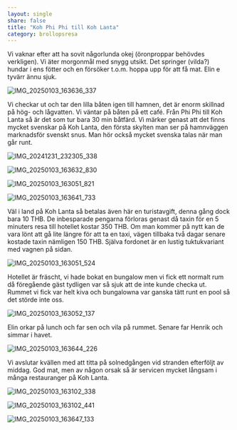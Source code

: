 ```yaml
---
layout: single
share: false
title: "Koh Phi Phi till Koh Lanta"
category: brollopsresa
---
```


Vi vaknar efter att ha sovit någorlunda okej (öronproppar behövdes verkligen). Vi äter morgonmål med snygg utsikt. Det springer (vilda?) hundar i ens fötter och en försöker t.o.m. 
hoppa upp för att få mat. Elin e tyvärr ännu sjuk.

![IMG_20250103_163636_337](https://github.com/user-attachments/assets/d6ff92b9-82b4-458c-bfc9-5dc8a298d6b6)


Vi checkar ut och tar den lilla båten igen till hamnen, det är enorm skillnad på hög- och lågvatten. Vi väntar på båten på ett café. Från
Phi Phi till Koh Lanta så är det som tur bara 30 min båtfärd. Vi märker genast att det finns mycket svenskar på Koh Lanta, den första skylten man ser på hamnväggen marknadsför svenskt snus. Man hör också mycket svenska talas när man går runt.

![IMG_20241231_232305_338](https://github.com/user-attachments/assets/17e78b94-a343-40b0-b19d-fc8f8fd15c58)

![IMG_20250103_163632_830](https://github.com/user-attachments/assets/cff57c46-8725-4399-b0cb-454f9a37c81e)


![IMG_20250103_163051_821](https://github.com/user-attachments/assets/a583b991-b5e1-4529-a3c3-5bc4ebac9a0f)


![IMG_20250103_163641_733](https://github.com/user-attachments/assets/eed71681-3786-4f6f-b203-8def71a9b334)




Väl i land på Koh Lanta så betalas även här en turistavgift, denna gång dock bara 10 THB. De inbesparade pengarna förloras genast då taxin för en 5 minuters resa till hotellet kostar 350 THB. Om man kommer på nytt kan de vara lönt att gå lite längre för att ta en taxi, vägen tillbaka två dagar senare kostade taxin nämligen 150 THB. Själva fordonet är en lustig tuktukvariant med vagnen på sidan.

![IMG_20250103_163051_524](https://github.com/user-attachments/assets/bb2fa691-909f-47cd-84ac-378b99b00111)


Hotellet är fräscht, vi hade bokat en bungalow men vi fick ett normalt rum då föregående gäst tydligen var så sjuk att de inte kunde checka ut. Rummet vi fick var helt kiva och bungalowna var ganska tätt runt en pool så det störde inte oss.

![IMG_20250103_163052_137](https://github.com/user-attachments/assets/f7ca9727-55ea-4e7d-bfc7-d2316e55a6a1)


Elin orkar på lunch och far sen och vila på rummet. Senare far Henrik och simmar i havet.

![IMG_20250103_163644_226](https://github.com/user-attachments/assets/4c6de7bd-e28b-48fe-bb27-d8fb0a5ca1d2)

Vi avslutar kvällen med att titta på solnedgången vid stranden efterföljt av middag. God mat, men av någon orsak så är servicen mycket långsam i många restauranger på Koh Lanta.

![IMG_20250103_163102_338](https://github.com/user-attachments/assets/ac124a00-6be6-41a7-a8ec-85143045f613)


![IMG_20250103_163102_441](https://github.com/user-attachments/assets/a8e782ee-5c51-422e-9485-0c7fd1af2ddd)


![IMG_20250103_163647_133](https://github.com/user-attachments/assets/45bc4d3a-65e7-4216-aa07-97747cf0c429)


